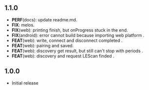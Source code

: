 ## 1.1.0

 - **PERF**(docs): update readme.md.
 - **FIX**: melos.
 - **FIX**(web): printing finish, but onProgress stuck in the end.
 - **FIX**(android): error cannot build because importing web platform .
 - **FEAT**(web): write, connect and disconnect completed .
 - **FEAT**(web): pairing and saved.
 - **FEAT**(web): discovery get result, but still can't stop with periods .
 - **FEAT**(web): discovery and request LEScan finded .

## 1.0.0

* Initial release
